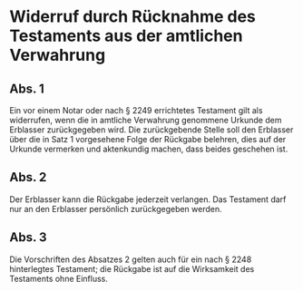 # Widerruf durch Rücknahme des Testaments aus der amtlichen Verwahrung



## Abs. 1

 Ein vor einem Notar oder nach § 2249 errichtetes Testament gilt als widerrufen, wenn die in amtliche Verwahrung genommene Urkunde dem Erblasser zurückgegeben wird. Die zurückgebende Stelle soll den Erblasser über die in Satz 1 vorgesehene Folge der Rückgabe belehren, dies auf der Urkunde vermerken und aktenkundig machen, dass beides geschehen ist.

## Abs. 2

 Der Erblasser kann die Rückgabe jederzeit verlangen. Das Testament darf nur an den Erblasser persönlich zurückgegeben werden.

## Abs. 3

 Die Vorschriften des Absatzes 2 gelten auch für ein nach § 2248 hinterlegtes Testament; die Rückgabe ist auf die Wirksamkeit des Testaments ohne Einfluss. 


